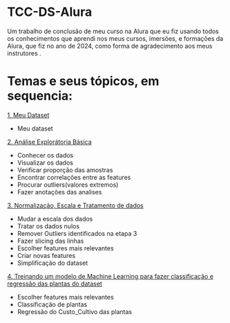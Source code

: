 # TCC-DS-Alura
Um trabalho de conclusão de meu curso na Alura que eu fiz usando todos os conhecimentos que aprendi nos meus cursos, imersões, e formações da Alura, que fiz no ano de 2024, como forma de agradecimento aos meus instrutores .

# Temas e seus tópicos, em sequencia:
[ 1. Meu Dataset ](./criando-dataset/)
 - Meu dataset

[ 2. Análise Explorátoria Básica ](./analise-exploratoria/)
 - Conhecer os dados
 - Visualizar os dados
 - Verificar proporção das amostras
 - Encontrar correlações entre as features
 - Procurar outliers(valores extremos)
 - Fazer anotações das analises

[ 3. Normalização, Escala e Tratamento de dados](./tratamentos-dados/)
 - Mudar a escala dos dados
 - Tratar os dados nulos
 - Remover Outliers identificados na etapa 3
 - Fazer slicing das linhas
 - Escolher features mais relevantes
 - Criar novas features
 - Simplificação do dataset

[ 4. Treinando um modelo de Machine Learning para fazer classificação e regressão das plantas do dataset](./treinando-modelo-MachineLearning/)
 - Escolher features mais relevantes
 - Classificação de plantas
 - Regressão do Custo_Cultivo das plantas